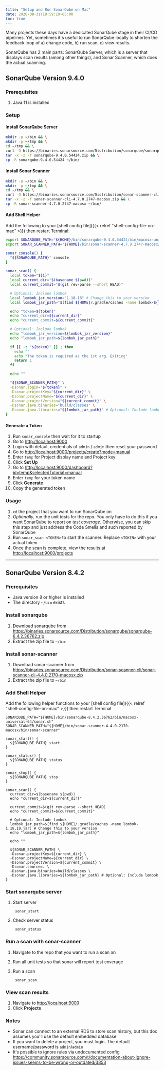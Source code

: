 ```yaml
---
title: "Setup and Run SonarQube on Mac"
date: 2020-08-31T19:59:10-05:00
toc: true
---
```


Many projects these days have a dedicated SonarQube stage in their CI/CD pipelines. Yet, sometimes it's useful to run SonarQube locally to shorten the feedback loop of a) change code, b) run scan, c) view results.

SonarQube has 2 main parts: SonarQube Server, which is a server that displays scan results (among other things), and Sonar Scanner, which does the actual scanning.

<!--more-->

## SonarQube Version 9.4.0

### Prerequisites

1. Java 11 is installed

### Setup

#### Install SonarQube Server

```sh
mkdir -p ~/bin && \
mkdir -p ~/tmp && \
cd ~/tmp && \
curl -O https://binaries.sonarsource.com/Distribution/sonarqube/sonarqube-9.4.0.54424.zip && \
tar -x -z -f sonarqube-9.4.0.54424.zip && \
cp -R sonarqube-9.4.0.54424 ~/bin/
```

#### Install Sonar Scanner

```sh
mkdir -p ~/bin && \
mkdir -p ~/tmp && \
cd ~/tmp && \
curl -O https://binaries.sonarsource.com/Distribution/sonar-scanner-cli/sonar-scanner-cli-4.7.0.2747-macosx.zip
tar -x -z -f sonar-scanner-cli-4.7.0.2747-macosx.zip && \
cp -R sonar-scanner-4.7.0.2747-macosx ~/bin/
```

#### Add Shell Helper

Add the following to your [shell config file]({{< relref "shell-config-file-on-mac" >}}) then restart Terminal:

```sh
export SONARQUBE_PATH="${HOME}/bin/sonarqube-9.4.0.54424/bin/macosx-universal-64/sonar.sh"
export SONAR_SCANNER_PATH="${HOME}/bin/sonar-scanner-4.7.0.2747-macosx/bin/sonar-scanner"

sonar_console() {
  "${SONARQUBE_PATH}" console
}

sonar_scan() {
  local token="${1}"
  local current_dir="$(basename $(pwd))"
  local current_commit="$(git rev-parse --short HEAD)"

  # Optional: Include lombok
  local lombok_jar_version="1.18.18" # Change this to your version
  local lombok_jar_path="$(find ${HOME}/.gradle/caches -name lombok-${lombok_jar_version}.jar)"

  echo "token=${token}"
  echo "current_dir=${current_dir}"
  echo "current_commit=${current_commit}"

  # Optional: Include lombok
  echo "lombok_jar_version=${lombok_jar_version}"
  echo "lombok_jar_path=${lombok_jar_path}"

  if [[ -z "${token}" ]] ; then
    echo ""
    echo "The token is required as the 1st arg. Exiting"
    return 1
  fi

  echo ""

  "${SONAR_SCANNER_PATH}" \
  -Dsonar.login="${token}" \
  -Dsonar.projectKey="${current_dir}" \
  -Dsonar.projectName="${current_dir}" \
  -Dsonar.projectVersion="${current_commit}" \
  -Dsonar.java.binaries="build/classes" \
  -Dsonar.java.libraries="${lombok_jar_path}" # Optional: Include lombok
}
```

#### Generate a Token

1. Run `sonar_console` then wait for it to startup
1. Go to <http://localhost:9000>
1. Login with default credentials of `admin` / `admin` then reset your password
1. Go to <http://localhost:9000/projects/create?mode=manual>
1. Enter `temp` for Project display name and Project key
1. Click **Set Up**
1. Go to <http://localhost:9000/dashboard?id=temp&selectedTutorial=manual>
1. Enter `temp` for your token name
1. Click **Generate**
1. Copy the generated token

### Usage

1. `cd` the project that you want to run SonarQube on
1. _Optionally_, run the unit tests for the repo. You only have to do this if you want SonarQube to report on _test coverage_. Otherwise, you can skip this step and just address the Code Smells and such reported by SonarQube
1. Run `sonar_scan <TOKEN>` to start the scanner. Replace `<TOKEN>` with your actual token
1. Once the scan is complete, view the results at <http://localhost:9000/projects>

---

## SonarQube Version 8.4.2

### Prerequisites

- Java version 8 or higher is installed
- The directory `~/bin` exists

### Install sonarqube

1. Download sonarqube from <https://binaries.sonarsource.com/Distribution/sonarqube/sonarqube-8.4.2.36762.zip>
1. Extract the zip file to `~/bin`

### Install sonar-scanner

1. Download sonar-scanner from <https://binaries.sonarsource.com/Distribution/sonar-scanner-cli/sonar-scanner-cli-4.4.0.2170-macosx.zip>
1. Extract the zip file to `~/bin`

### Add Shell Helper

Add the following helper functions to your [shell config file]({{< relref "shell-config-file-on-mac" >}}) then restart Terminal

```shell
SONARQUBE_PATH="${HOME}/bin/sonarqube-8.4.2.36762/bin/macosx-universal-64/sonar.sh"
SONAR_SCANNER_PATH="${HOME}/bin/sonar-scanner-4.4.0.2170-macosx/bin/sonar-scanner"

sonar_start() {
  ${SONARQUBE_PATH} start
}

sonar_status() {
  ${SONARQUBE_PATH} status
}

sonar_stop() {
  ${SONARQUBE_PATH} stop
}

sonar_scan() {
  current_dir=$(basename $(pwd))
  echo "current_dir=${current_dir}"

  current_commit=$(git rev-parse --short HEAD)
  echo "current_commit=${current_commit}"

  # Optional: Include lombok
  lombok_jar_path=$(find ${HOME}/.gradle/caches -name lombok-1.18.10.jar) # Change this to your version
  echo "lombok_jar_path=${lombok_jar_path}"

  echo ""

  ${SONAR_SCANNER_PATH} \
  -Dsonar.projectKey=${current_dir} \
  -Dsonar.projectName=${current_dir} \
  -Dsonar.projectVersion=${current_commit} \
  -Dsonar.source=. \
  -Dsonar.java.binaries=build/classes \
  -Dsonar.java.libraries=${lombok_jar_path} # Optional: Include lombok
}
```

### Start sonarqube server

1. Start server

        sonar_start

1. Check server status

        sonar_status

### Run a scan with sonar-scanner

1. Navigate to the repo that you want to run a scan on
1. Run all unit tests so that sonar will report test coverage
1. Run a scan

        sonar_scan

### View scan results

1. Navigate to <http://localhost:9000>
1. Click **Projects**

### Notes

- Sonar can connect to an external RDS to store scan history, but this doc assumes you'll use the default embedded database
- If you want to delete a project, you must login. The default username/password is `admin`/`admin`
- It's possible to ignore rules via undocumented config <https://community.sonarsource.com/t/documentation-about-ignore-issues-seems-to-be-wrong-or-outdated/3353>

